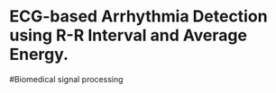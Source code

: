 # ECG-based Arrhythmia Detection using R-R Interval and Average Energy. 
#Biomedical signal processing
